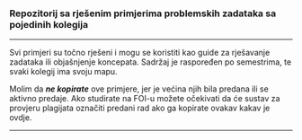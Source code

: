 ### Repozitorij sa rješenim primjerima problemskih zadataka sa pojedinih kolegija
---
Svi primjeri su točno rješeni i mogu se koristiti kao guide za rješavanje zadataka ili objašnjenje koncepata.
Sadržaj je raspoređen po semestrima, te svaki kolegij ima svoju mapu.

Molim da ***ne kopirate*** ove primjere, jer je većina njih bila predana ili se aktivno predaje. 
Ako studirate na FOI-u možete očekivati da će sustav za provjeru plagijata označiti predani rad ako ga kopirate ovakav kakav je ovdje.

---

